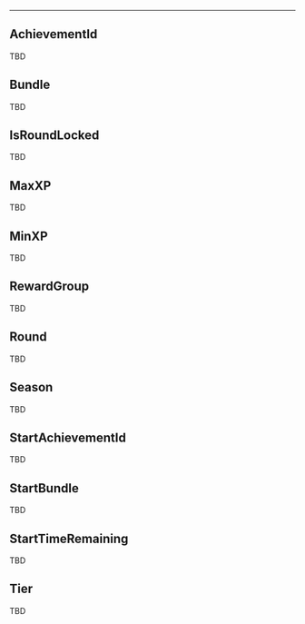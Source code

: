 ___

## AchievementId

TBD

## Bundle

TBD

## IsRoundLocked

TBD

## MaxXP

TBD

## MinXP

TBD

## RewardGroup

TBD

## Round

TBD

## Season

TBD

## StartAchievementId

TBD

## StartBundle

TBD

## StartTimeRemaining

TBD

## Tier

TBD